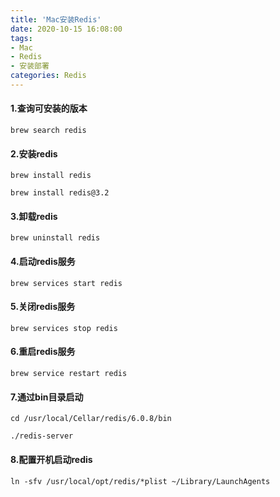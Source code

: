 ```yaml
---
title: 'Mac安装Redis'
date: 2020-10-15 16:08:00
tags: 
- Mac
- Redis
- 安装部署
categories: Redis
---
```


#### 1.查询可安装的版本
```
brew search redis
```

#### 2.安装redis
```
brew install redis

brew install redis@3.2
```

#### 3.卸载redis
```
brew uninstall redis
```

#### 4.启动redis服务
```
brew services start redis
```
#### 5.关闭redis服务
```
brew services stop redis
```
#### 6.重启redis服务
```
brew service restart redis
```
#### 7.通过bin目录启动
```
cd /usr/local/Cellar/redis/6.0.8/bin

./redis-server
```
#### 8.配置开机启动redis
```
ln -sfv /usr/local/opt/redis/*plist ~/Library/LaunchAgents
```
